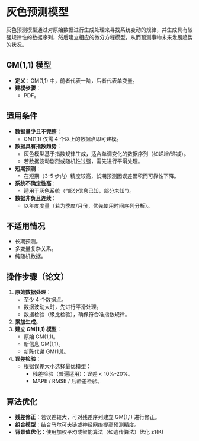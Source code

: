 # 灰色预测模型

灰色预测模型通过对原始数据进行生成处理来寻找系统变动的规律，并生成具有较强规律性的数据序列，然后建立相应的微分方程模型，从而预测事物未来发展趋势的状况。

## GM(1,1) 模型

- **定义**：GM(1,1) 中，前者代表一阶，后者代表单变量。
- **建模步骤**：
  - PDF。

## 适用条件
- **数据量少且不完整**：
  - GM(1,1) 仅需 4 个以上的数据点即可建模。
- **数据具有指数趋势**：
  - 灰色模型基于指数规律生成，适合单调变化的数据序列（如递增/递减）。
  - 若数据波动剧烈或随机性过强，需先进行平滑处理。
- **短期预测**：
  - 在短期（3-5 步内）精度较高，长期预测因误差累积而可靠性下降。
- **系统不确定性高**：
  - 适用于灰色系统（“部分信息已知，部分未知”）。
- **数据非负且连续**：
  - 以年度度量（若为季度/月份，优先使用时间序列分析）。

## 不适用情况
- 长期预测。
- 多变量复杂关系。
- 纯随机数据。

## 操作步骤（论文）
1. **原始数据处理**：
   - 至少 4 个数据点。
   - 数据波动大时，先进行平滑处理。
   - 数据检验（级比检验），确保符合准指数规律。
2. **累加生成**。
3. **建立 GM(1,1) 模型**：
   - 原始 GM(1,1)。
   - 新信息 GM(1,1)。
   - 新陈代谢 GM(1,1)。
4. **误差检验**：
   - 根据误差大小选择最优模型：
     - 残差检验（普遍适用）：误差 < 10%-20%。
     - MAPE / RMSE / 后验差检验。

## 算法优化
- **残差修正**：若误差较大，可对残差序列建立 GM(1,1) 进行修正。
- **组合模型**：结合马尔可夫链或神经网络提高预测精度。
- **背景值优化**：使用加权平均或智能算法（如遗传算法）优化 z1(K)